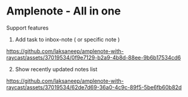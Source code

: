 # Amplenote - All in one

Support features 
1. Add task to inbox-note ( or specific note )


https://github.com/laksaneep/amplenote-with-raycast/assets/37019534/0f9e7129-b2a9-4b8d-88ee-9b6b17534cd6


2. Show recently updated notes list



https://github.com/laksaneep/amplenote-with-raycast/assets/37019534/62de7d69-36a0-4c9c-89f5-5be6fb60b82d


